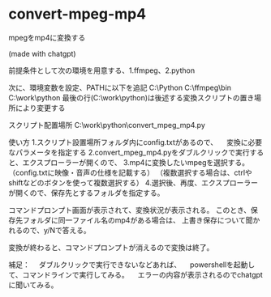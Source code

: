 # convert-mpeg-mp4
mpegをmp4に変換する

(made with chatgpt)

前提条件として次の環境を用意する、1.ffmpeg、2.python

次に、環境変数を設定、PATHに以下を追記
C:\Python
C:\ffmpeg\bin
C:\work\python
最後の行(C:\work\python)は後述する変換スクリプトの置き場所により変更する


スクリプト配置場所
C:\work\python\convert_mpeg_mp4.py

使い方
1.スクリプト設置場所フォルダ内にconfig.txtがあるので、
　変換に必要なパラメータを指定する
2.convert_mpeg_mp4.pyをダブルクリックで実行すると、エクスプローラーが開くので、
3.mp4に変換したいmpegを選択する。（config.txtに映像・音声の仕様を記載する）
 （複数選択する場合は、ctrlやshiftなどのボタンを使って複数選択する）
4.選択後、再度、エクスプローラーが開くので、保存先とするフォルダを指定する。

コマンドプロンプト画面が表示されて、変換状況が表示される。
このとき、保存先フォルダに同一ファイル名のmp4がある場合は、
上書き保存について聞かれるので、y/Nで答える。

変換が終わると、コマンドプロンプトが消えるので変換は終了。

補足：
　ダブルクリックで実行できないなどあれば、
　powershellを起動して、コマンドラインで実行してみる。
　エラーの内容が表示されるのでchatgptに聞いてみる。

